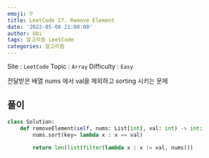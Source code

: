 ```yaml
---
emoji: ⁉️
title: LeetCode 27. Remove Element
date: '2022-05-08 21:00:00'
author: Ubi
tags: 알고리즘 LeetCode
categories: 알고리즘
---
```


Site : `LeetCode`
Topic : `Array`
Difficulty : `Easy`


전달받은 배열 nums 에서 val을 제외하고 sorting 시키는 문제


## 풀이

```python
class Solution:
    def removeElement(self, nums: List[int], val: int) -> int:
        nums.sort(key= lambda x : x == val)
        
        return len(list(filter(lambda x : x != val, nums)))
```